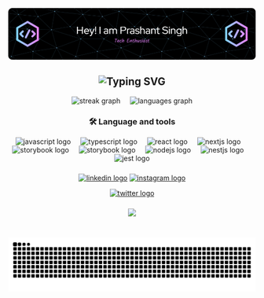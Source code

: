 <img src = "github-header-image.png"/>
<h2 align="center">
  <img src="https://readme-typing-svg.demolab.com?font=Fira+Code&weight=600&pause=1000&color=e585fc&center=true&vCenter=true&lines=Web+Developer;Competitive+Programmer;Tech+Enthusiast" alt="Typing SVG" />
</h2>


<div align="center">
  <img src="https://streak-stats.demolab.com?user=sonuthecoder96&locale=en&mode=daily&theme=dark&hide_border=false&border_radius=5&order=3" height="150" alt="streak graph"  />
  <img width="12" />
  <img src="https://github-readme-stats.vercel.app/api/top-langs?username=sonuthecoder96&locale=en&hide_title=false&layout=compact&card_width=320&langs_count=5&theme=dracula&hide_border=false" height="150" alt="languages graph"  />
</div>

###



###
<h3 align="center">🛠 Language and tools</h3>

<div align="center">
 
  <img src="https://cdn.jsdelivr.net/gh/devicons/devicon/icons/javascript/javascript-original.svg" height="40" alt="javascript logo" class="tech-logo pulse"  />
  <img width="12" />
  <img src="https://cdn.jsdelivr.net/gh/devicons/devicon/icons/tailwindcss/tailwindcss-original.svg" height="40" alt="typescript logo" class="tech-logo pulse"  />
  <img width="12" />
  <img src="https://cdn.jsdelivr.net/gh/devicons/devicon/icons/react/react-original.svg" height="40" alt="react logo" class="tech-logo pulse"  />
  <img width="12" />
  <img src="https://cdn.jsdelivr.net/gh/devicons/devicon/icons/nextjs/nextjs-original.svg" height="40" alt="nextjs logo" class="tech-logo pulse"  />
  <img width="12" />
  <img src="https://cdn.jsdelivr.net/gh/devicons/devicon/icons/css3/css3-original.svg" height="40" alt="storybook logo" class="tech-logo pulse"  />
  <img width="12" />
  <img src="https://cdn.jsdelivr.net/gh/devicons/devicon/icons/html5/html5-original.svg" height="40" alt="storybook logo" class="tech-logo pulse"  />
  <img width="12" />
  <img src="https://cdn.jsdelivr.net/gh/devicons/devicon/icons/nodejs/nodejs-original.svg" height="40" alt="nodejs logo" class="tech-logo pulse"  />
  <img width="12" />
  <img src="https://cdn.jsdelivr.net/gh/devicons/devicon/icons/python/python-original.svg" height="40" alt="nestjs logo" class="tech-logo pulse"  />
  <img width="12" />
  
  <img src="https://cdn.jsdelivr.net/gh/devicons/devicon@latest/icons/cplusplus/cplusplus-original.svg" height="40" alt="jest logo"  class="tech-logo pulse"/>
          
</div>


###


<div align="center">
  <a href="https://www.linkedin.com/in/sonuthecoder96/" target="_blank"><img src="https://img.shields.io/static/v1?message=LinkedIn&logo=linkedin&label=&color=0077B5&logoColor=white&labelColor=&style=for-the-badge" height="25" alt="linkedin logo"  /></a>
   <a href = "https://instagram.com/sonu.1.3?igshid=Yjk4NWM2ZWVkMw==" target="_blank"><img src="https://img.shields.io/static/v1?message=Instagram&logo=instagram&label=&color=E4405F&logoColor=white&labelColor=&style=for-the-badge" height="25" alt="instagram logo"  /></a>
  
  <a href = "https://x.com/Prashan13455123" target="_blank"><img src="https://img.shields.io/static/v1?message=Twitter&logo=twitter&label=&color=1DA1F2&logoColor=white&labelColor=&style=for-the-badge" height="25" alt="twitter logo"  /></a>
</div>

###

<div align="center">
  <img src="https://visitor-badge.laobi.icu/badge?page_id=sonuthecoder96.sonuthecoder96&"  />
</div>


###

<br clear="both">

<img src="https://raw.githubusercontent.com/sonuthecoder96/sonuthecoder96/output/snake.svg" alt="Snake animation" />

###
